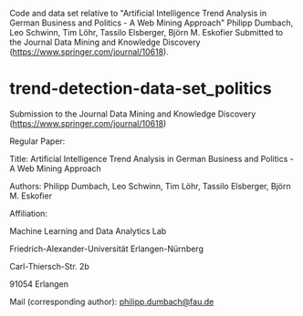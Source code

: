 Code and data set relative to "Artificial Intelligence Trend Analysis in German Business and Politics - A Web Mining Approach" Philipp Dumbach, Leo Schwinn, Tim Löhr, Tassilo Elsberger, Björn M. Eskofier Submitted to the Journal Data Mining and Knowledge Discovery (https://www.springer.com/journal/10618).

# trend-detection-data-set_politics

Submission to the Journal Data Mining and Knowledge Discovery (https://www.springer.com/journal/10618)

Regular Paper:

Title:
Artificial Intelligence Trend Analysis in German Business and Politics - A Web Mining Approach

Authors:
Philipp Dumbach, Leo Schwinn, Tim Löhr, Tassilo Elsberger, Björn M. Eskofier

Affiliation:

Machine Learning and Data Analytics Lab

Friedrich-Alexander-Universität Erlangen-Nürnberg

Carl-Thiersch-Str. 2b

91054 Erlangen

Mail (corresponding author): philipp.dumbach@fau.de
